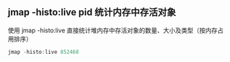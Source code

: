 ## jmap -histo:live pid 统计内存中存活对象

使用 jmap -histo:live <pid> 直接统计堆内存中存活对象的数量、大小及类型（按内存占用排序）‌  
```java 
jmap -histo:live 852468
```